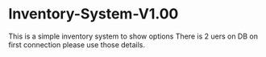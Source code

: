 # Inventory-System-V1.00
This is a simple inventory system to show options
There is 2 uers on DB on first connection please use those details.
